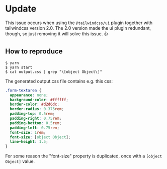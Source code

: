 # Update

This issue occurs when using the `@tailwindcss/ui` plugin together with tailwindcss version 2.0. The 2.0 version made the ui plugin redundant, though, so just removing it will solve this issue. :+1:

## How to reproduce

```
$ yarn
$ yarn start
$ cat output.css | grep "\[object Object\]"
```

The generated output.css file contains e.g. this css:

```css
.form-textarea {
  appearance: none;
  background-color: #ffffff;
  border-color: #d2d6dc;
  border-radius: 0.375rem;
  padding-top: 0.5rem;
  padding-right: 0.75rem;
  padding-bottom: 0.5rem;
  padding-left: 0.75rem;
  font-size: 1rem;
  font-size: [object Object];
  line-height: 1.5;
}
```

For some reason the "font-size" property is duplicated, once with a `[object Object]` value.
